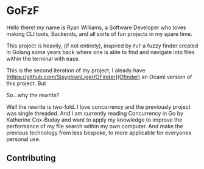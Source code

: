 # GoFzF
Hello there! my name is Ryan Williams, a Software Developer who loves making CLI tools, Backends, and all sorts of fun projects in my spare time.

This project is heavily, (if not entirely), inspired by `FzF` a fuzzy finder created in Golang some years back where one is able to find and navigate into files within the terminal with ease. 

This is the second iteration of my project, I aleady have [https://github.com/SisyphianLiger/OFinder](Ofinder) an Ocaml version of this project. But 

So...why the rewrite?

Well the rewrite is two-fold. I love concurrency and the previously project was single threaded. And I am currently reading Concurrency in Go by Katherine Cox-Buday and want to apply my knowledge to improve the performance of my file search within my own computer. And make the previous technology from less bespoke, to more applicable for everyones personal use.


## Contributing
